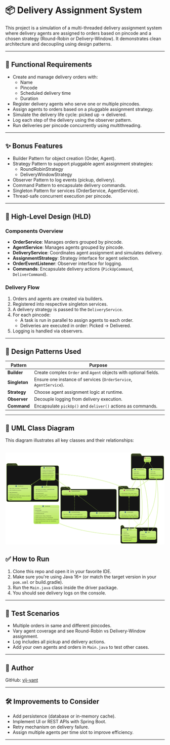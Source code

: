 # 📦 Delivery Assignment System

This project is a simulation of a multi-threaded delivery assignment system where delivery agents are assigned to orders based on pincode and a chosen strategy (Round-Robin or Delivery-Window). It demonstrates clean architecture and decoupling using design patterns.

---

## 🚀 Functional Requirements

- Create and manage delivery orders with:
  - Name
  - Pincode
  - Scheduled delivery time
  - Duration
- Register delivery agents who serve one or multiple pincodes.
- Assign agents to orders based on a pluggable assignment strategy.
- Simulate the delivery life cycle: picked up → delivered.
- Log each step of the delivery using the observer pattern.
- Run deliveries per pincode concurrently using multithreading.

---

## ✨ Bonus Features

- Builder Pattern for object creation (Order, Agent).
- Strategy Pattern to support pluggable agent assignment strategies:
  - RoundRobinStrategy
  - DeliveryWindowStrategy
- Observer Pattern to log events (pickup, delivery).
- Command Pattern to encapsulate delivery commands.
- Singleton Pattern for services (OrderService, AgentService).
- Thread-safe concurrent execution per pincode.

---

## 🧠 High-Level Design (HLD)

### Components Overview

- **OrderService**: Manages orders grouped by pincode.
- **AgentService**: Manages agents grouped by pincode.
- **DeliveryService**: Coordinates agent assignment and simulates delivery.
- **AssignmentStrategy**: Strategy interface for agent selection.
- **OrderEventListener**: Observer interface for logging.
- **Commands**: Encapsulate delivery actions (`PickUpCommand`, `DeliverCommand`).

### Delivery Flow

1. Orders and agents are created via builders.
2. Registered into respective singleton services.
3. A delivery strategy is passed to the `DeliveryService`.
4. For each pincode:
    - A task is run in parallel to assign agents to each order.
    - Deliveries are executed in order: Picked → Delivered.
5. Logging is handled via observers.

---

## 🧩 Design Patterns Used

| Pattern            | Purpose                                                                 |
|--------------------|-------------------------------------------------------------------------|
| **Builder**        | Create complex `Order` and `Agent` objects with optional fields.        |
| **Singleton**      | Ensure one instance of services (`OrderService`, `AgentService`).       |
| **Strategy**       | Choose agent assignment logic at runtime.                              |
| **Observer**       | Decouple logging from delivery execution.                              |
| **Command**        | Encapsulate `pickUp()` and `deliver()` actions as commands.             |

---

## 📌 UML Class Diagram

This diagram illustrates all key classes and their relationships:

![UML Diagram](./order-delivery-uml.png)
---

## ✅ How to Run

1. Clone this repo and open it in your favorite IDE.
2. Make sure you're using Java 16+ (or match the target version in your `pom.xml` or build.gradle).
3. Run the `Main.java` class inside the driver package.
4. You should see delivery logs on the console.

---

## 🧪 Test Scenarios

- Multiple orders in same and different pincodes.
- Vary agent coverage and see Round-Robin vs Delivery-Window assignment.
- Log includes all pickup and delivery actions.
- Add your own agents and orders in `Main.java` to test other cases.

---
## 👤 Author

GitHub: [vij-yant](https://github.com/vij-yant)

---

## 🛠️ Improvements to Consider

- Add persistence (database or in-memory cache).
- Implement UI or REST APIs with Spring Boot.
- Retry mechanism on delivery failure.
- Assign multiple agents per time slot to improve efficiency.

---

